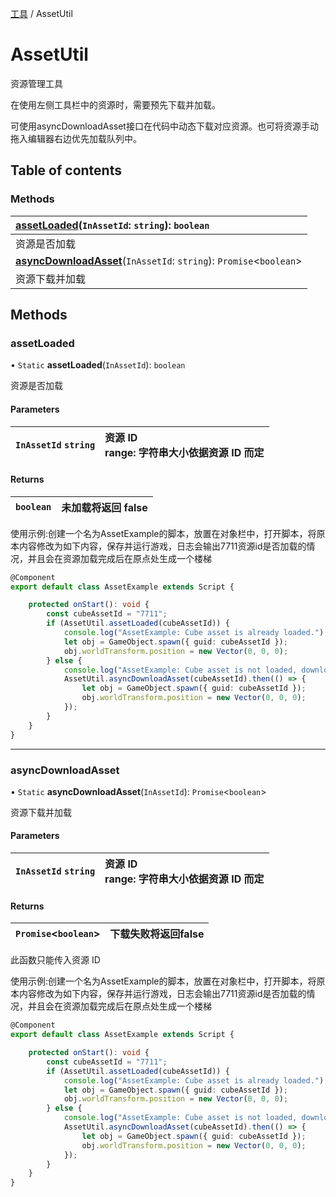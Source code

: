 [工具](../groups/工具.工具.md) / AssetUtil

# AssetUtil <Badge type="tip" text="Class" /> <Score text="AssetUtil" />

资源管理工具

在使用左侧工具栏中的资源时，需要预先下载并加载。

可使用asyncDownloadAsset接口在代码中动态下载对应资源。也可将资源手动拖入编辑器右边优先加载队列中。

## Table of contents

### Methods <Score text="Methods" /> 
| **[assetLoaded](mw.AssetUtil.md#assetloaded)**(`InAssetId`: `string`): `boolean`   |
| :-----|
| 资源是否加载|
| **[asyncDownloadAsset](mw.AssetUtil.md#asyncdownloadasset)**(`InAssetId`: `string`): `Promise`<`boolean`\>   |
| 资源下载并加载|

## Methods

### assetLoaded <Score text="assetLoaded" /> 

• `Static` **assetLoaded**(`InAssetId`): `boolean` 

资源是否加载

#### Parameters

| `InAssetId` `string` | 资源 ID<br> range: 字符串大小依据资源 ID 而定 |
| :------ | :------ |

#### Returns

| `boolean` | 未加载将返回 false |
| :------ | :------ |

<span style="font-size: 14px;">
使用示例:创建一个名为AssetExample的脚本，放置在对象栏中，打开脚本，将原本内容修改为如下内容，保存并运行游戏，日志会输出7711资源id是否加载的情况，并且会在资源加载完成后在原点处生成一个楼梯
</span>

```ts
@Component
export default class AssetExample extends Script {

    protected onStart(): void {
        const cubeAssetId = "7711";
        if (AssetUtil.assetLoaded(cubeAssetId)) {
            console.log("AssetExample: Cube asset is already loaded.");
            let obj = GameObject.spawn({ guid: cubeAssetId });
            obj.worldTransform.position = new Vector(0, 0, 0);
        } else {
            console.log("AssetExample: Cube asset is not loaded, downloading...");
            AssetUtil.asyncDownloadAsset(cubeAssetId).then(() => {
                let obj = GameObject.spawn({ guid: cubeAssetId });
                obj.worldTransform.position = new Vector(0, 0, 0);
            });
        }
    }
}
```

___

### asyncDownloadAsset <Score text="asyncDownloadAsset" /> 

• `Static` **asyncDownloadAsset**(`InAssetId`): `Promise`<`boolean`\> 

资源下载并加载

#### Parameters

| `InAssetId` `string` | 资源 ID<br> range: 字符串大小依据资源 ID 而定 |
| :------ | :------ |

#### Returns

| `Promise`<`boolean`\> | 下载失败将返回false |
| :------ | :------ |

此函数只能传入资源 ID

<span style="font-size: 14px;">
使用示例:创建一个名为AssetExample的脚本，放置在对象栏中，打开脚本，将原本内容修改为如下内容，保存并运行游戏，日志会输出7711资源id是否加载的情况，并且会在资源加载完成后在原点处生成一个楼梯
</span>

```ts
@Component
export default class AssetExample extends Script {

    protected onStart(): void {
        const cubeAssetId = "7711";
        if (AssetUtil.assetLoaded(cubeAssetId)) {
            console.log("AssetExample: Cube asset is already loaded.");
            let obj = GameObject.spawn({ guid: cubeAssetId });
            obj.worldTransform.position = new Vector(0, 0, 0);
        } else {
            console.log("AssetExample: Cube asset is not loaded, downloading...");
            AssetUtil.asyncDownloadAsset(cubeAssetId).then(() => {
                let obj = GameObject.spawn({ guid: cubeAssetId });
                obj.worldTransform.position = new Vector(0, 0, 0);
            });
        }
    }
}
```
